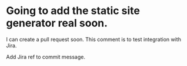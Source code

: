 # Going to add the static site generator real soon.

I can create a pull request soon. This comment is to test integration  with Jira.

Add Jira ref to commit message.
